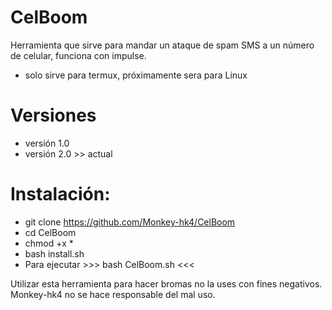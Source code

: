 # CelBoom
Herramienta que sirve para mandar un ataque de spam SMS a un número de celular, funciona con impulse.

- solo sirve para termux, próximamente sera para Linux 

# Versiones
- versión 1.0
- versión 2.0 >> actual

# Instalación:
- git clone https://github.com/Monkey-hk4/CelBoom
- cd CelBoom
- chmod +x *
- bash install.sh
- Para ejecutar  >>> bash CelBoom.sh <<<

Utilizar esta herramienta para hacer bromas no la uses con fines negativos.
Monkey-hk4 no se hace responsable del mal uso.
